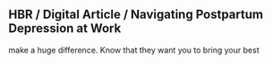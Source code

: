 ## HBR / Digital Article / Navigating Postpartum Depression at Work

make a huge difference. Know that they want you to bring your best